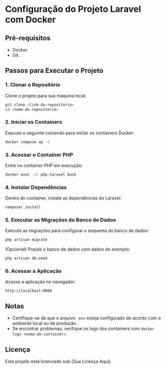# Configuração do Projeto Laravel com Docker

## Pré-requisitos
- Docker.
- Git.

## Passos para Executar o Projeto

### 1. Clonar o Repositório
Clone o projeto para sua máquina local:
```bash
git clone <link-do-repositorio>
cd <nome-do-repositorio>
```

### 2. Iniciar os Containers
Execute o seguinte comando para iniciar os containers Docker:
```bash
docker compose up -d
```

### 3. Acessar o Container PHP
Entre no container PHP em execução:
```bash
docker exec -it php-laravel bash
```

### 4. Instalar Dependências
Dentro do container, instale as dependências do Laravel:
```bash
composer install
```

### 5. Executar as Migrações do Banco de Dados
Execute as migrações para configurar o esquema do banco de dados:
```bash
php artisan migrate
```
(Opcional) Popule o banco de dados com dados de exemplo:
```bash
php artisan db:seed
```

### 6. Acessar a Aplicação
Acesse a aplicação no navegador:
```
http://localhost:8000
```

## Notas
- Certifique-se de que o arquivo `.env` esteja configurado de acordo com o ambiente local ou de produção.
- Se encontrar problemas, verifique os logs dos containers com `docker logs <nome-do-container>`.

## Licença
Este projeto está licenciado sob [Sua Licença Aqui].
